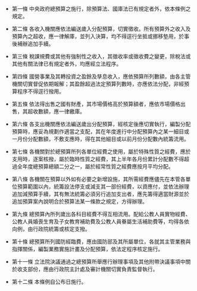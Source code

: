 * 第一條 中央政府總預算之施行，除預算法、國庫法已有規定者外，依本條例之規定。

* 第二條 各收入機關應依法編送歲入分配預算，切實徵收。所有預算外之收入及預算內之超收，應一律解庫，並列入決算，均不得逕行坐抵或挪移墊用，於事後補辦追加手續。

* 第三條 稅課規費或其他有強制性之收入，其徵收率或徵收費之變更，除稅法或其他有關法律已有規定者外，均應經立法程序。

* 第四條 國營事業及其轉投資之盈餘及孳息收入，應依預算所列數額，由各主管機關切實督促依期報解；其盈餘超過法定預算列數時，亦應依法分配，非經預算程序不得逕行撥用。

* 第五條 依法得出售之國有財產，其市場價格高於預算額者，應依市場價格出售，其超收數額，應一律繳庫。

* 第六條 各支出機關應依法編送歲出分配預算，經核定後應切實執行，編製分配預算時，應妥為規劃作適當之支配，其在年度進行中分配預算內之某一細目或一月份分配數額，不敷支應時，得在其他細目或以前月份分配數內統籌流用。

* 第七條 各機關對於總預算所列各單位經費之使用，屬於特殊性質之經費，應於支用時，逐案核撥，屬於臨時性質之經費，其上半年各月份累計分配數不得超過全年度總預算總額二分之一，屬於經常性質之經費應按月平均分配。

* 第八條 各機關在預算以外如有必要之新增設施，其所需經費應儘先在本管各單位預算範圍以內，統籌設法停支或減支其一部份經費，以資應付，並依法辦理追加減預算手續，其有無法統籌必須另行追加支出者，應先籌得適當財源並於追加預算案內說明合於預算法某一條款之規定，方得辦理。

* 第九條 總預算內所列歲出各科目經費不得互相流用。配給公教人員實物經費、公教人員婚喪生育及子女教育補助費及公教人員眷屬生活補助費等，均得各依向例，由行政院統籌或核定支撥。

* 第十條 總預算所列國防經臨費，應由國防部及其所屬單位，各就其主管業務與指揮關係，編製業務實施計畫及分配預算，依法定程序核定施行。

* 第十一條 立法院決議通過之總預算所舉應行辦理事項及其他附帶決議事項中關於收支部份，應由行政院主計處及審計機關切實負責監督執行。

* 第十二條 本條例自公布日施行。

